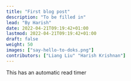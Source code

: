 ```yaml
---
title: "First blog post"
description: "To be filled in"
lead: "By Harish"
date: 2022-04-21T09:19:42+01:00
lastmod: 2022-04-21T09:19:42+01:00
draft: false
weight: 50
images: ["say-hello-to-doks.png"]
contributors: ["Liang Liu" "Harish Krishnan"]
---
```


This has an automatic read timer
